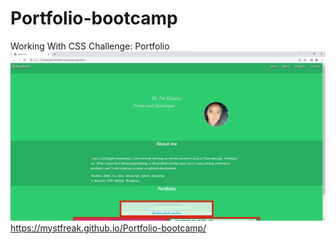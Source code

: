 # Portfolio-bootcamp
Working With CSS Challenge: Portfolio
![portfolio](Screenshot.png)
https://mystfreak.github.io/Portfolio-bootcamp/
